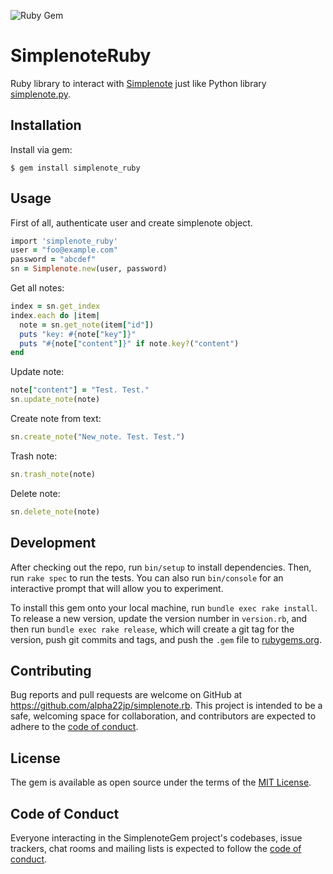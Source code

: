 ![Ruby Gem](https://github.com/alpha22jp/simplenote.rb/workflows/Ruby%20Gem/badge.svg)

# SimplenoteRuby

Ruby library to interact with [Simplenote](https://app.simmplenote.com/) just like Python library [simplenote.py](https://github.com/mrtazz/simplenote.py).

## Installation

Install via gem:

    $ gem install simplenote_ruby

## Usage

First of all, authenticate user and create simplenote object.
``` ruby
import 'simplenote_ruby'
user = "foo@example.com"
password = "abcdef"
sn = Simplenote.new(user, password)
```

Get all notes:
``` ruby
index = sn.get_index
index.each do |item|
  note = sn.get_note(item["id"])
  puts "key: #{note["key"]}"
  puts "#{note["content"]}" if note.key?("content")
end
```

Update note:
``` ruby
note["content"] = "Test. Test."
sn.update_note(note)
```

Create note from text:
``` ruby
sn.create_note("New_note. Test. Test.")
```

Trash note:
``` ruby
sn.trash_note(note)
```

Delete note:
``` ruby
sn.delete_note(note)
```

## Development

After checking out the repo, run `bin/setup` to install dependencies. Then, run `rake spec` to run the tests. You can also run `bin/console` for an interactive prompt that will allow you to experiment.

To install this gem onto your local machine, run `bundle exec rake install`. To release a new version, update the version number in `version.rb`, and then run `bundle exec rake release`, which will create a git tag for the version, push git commits and tags, and push the `.gem` file to [rubygems.org](https://rubygems.org).

## Contributing

Bug reports and pull requests are welcome on GitHub at https://github.com/alpha22jp/simplenote.rb. This project is intended to be a safe, welcoming space for collaboration, and contributors are expected to adhere to the [code of conduct](https://github.com/alpha22jp/simplenote.rb/blob/master/CODE_OF_CONDUCT.md).


## License

The gem is available as open source under the terms of the [MIT License](https://opensource.org/licenses/MIT).

## Code of Conduct

Everyone interacting in the SimplenoteGem project's codebases, issue trackers, chat rooms and mailing lists is expected to follow the [code of conduct](https://github.com/alpha22jp/simplenote.rb/blob/master/CODE_OF_CONDUCT.md).

